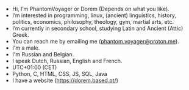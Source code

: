 - Hi, I’m PhantomVoyager or Dorem (Depends on what you like).
- I’m interested in programming, linux, (ancient) linguistics, history, politics, economics, philosophy, theology, gym, martial arts, etc.
- I’m currently in secondary school, studying Latin and Ancient (Attic) Greek.
- You can reach me by emailing me (phantom.voyager@proton.me).
- I'm a male.
- I'm Russian and Belgian.
- I speak Dutch, Russian, English and French.
- UTC+01:00 (CET)
- Python, C, HTML, CSS, JS, SQL, Java
- I have a website (https://dorem.based.pt/)
